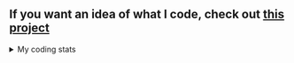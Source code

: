 ## If you want an idea of what I code, check out [this project](https://github.com/BloodLantern/Mountain)

<details>
<summary>My coding stats</summary>
GitHub stats:

[![Anurag's GitHub stats](https://github-readme-stats-bloodlanterns-projects.vercel.app/api?username=BloodLantern)](https://github.com/BloodLantern/github-readme-stats)
[![Top Langs](https://github-readme-stats-bloodlanterns-projects.vercel.app/api/top-langs/?username=BloodLantern&layout=donut)](https://github.com/BloodLantern/github-readme-stats)

Wakatime stats since November 22, 2024:

[![wakatime](https://wakatime.com/badge/user/af64fc3c-f521-4066-a7a8-620ac61a1243.svg)](https://wakatime.com/@af64fc3c-f521-4066-a7a8-620ac61a1243)

[![Harlok's WakaTime stats](https://github-readme-stats-bloodlanterns-projects.vercel.app/api/wakatime?username=BloodLantern&layout=compact)](https://wakatime.com/@BloodLantern)
</details>
